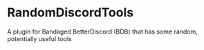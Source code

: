 # RandomDiscordTools
A plugin for Bandaged BetterDiscord (BDB) that has some random, potentially useful tools

